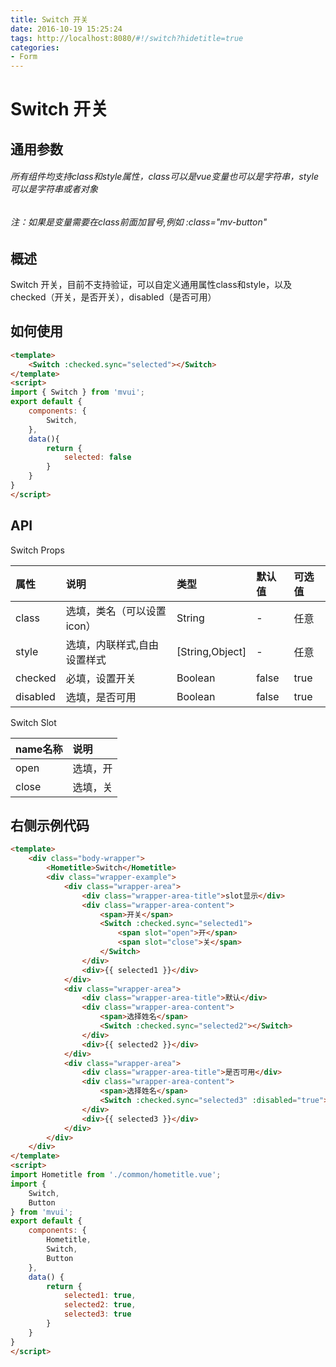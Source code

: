 ```yaml
---
title: Switch 开关
date: 2016-10-19 15:25:24
tags: http://localhost:8080/#!/switch?hidetitle=true
categories:
- Form
---
```



# Switch 开关

## 通用参数
###### 所有组件均支持class和style属性，class可以是vue变量也可以是字符串，style可以是字符串或者对象
###### 注：如果是变量需要在class前面加冒号,例如 :class="mv-button"


## 概述
Switch 开关，目前不支持验证，可以自定义通用属性class和style，以及checked（开关，是否开关），disabled（是否可用）


            
## 如何使用

``` html
<template>
    <Switch :checked.sync="selected"></Switch>
</template>
<script>
import { Switch } from 'mvui';
export default {
    components: {
        Switch,
    },
    data(){
        return {
            selected: false
        }
    }
} 
</script>
```


## API

Switch Props

|     属性       | 说明                       |        类型       |    默认值       |    可选值             |
| :------------- |:-------------------------- | :----------------  | :------------|    :-----------------|
|    class      | 选填，类名（可以设置icon）    |    String          |      -       |     任意              |
|    style      | 选填，内联样式,自由设置样式    |   [String,Object] |      -        |     任意              |
|    checked      | 必填，设置开关              |    Boolean       |       false       |       true | false    |
|    disabled     | 选填，是否可用             |    Boolean          |      false        |  true | false     |


Switch Slot

|     name名称       | 说明                       
| :------------- |:-------------------------- 
|    open      | 选填，开
|    close      | 选填，关



 

## 右侧示例代码


``` html
<template>
    <div class="body-wrapper">
        <Hometitle>Switch</Hometitle>
        <div class="wrapper-example">
            <div class="wrapper-area">
                <div class="wrapper-area-title">slot显示</div>
                <div class="wrapper-area-content">
                    <span>开关</span>
                    <Switch :checked.sync="selected1">
                        <span slot="open">开</span>
                        <span slot="close">关</span>
                    </Switch>
                </div>
                <div>{{ selected1 }}</div>
            </div>
            <div class="wrapper-area">
                <div class="wrapper-area-title">默认</div>
                <div class="wrapper-area-content">
                    <span>选择姓名</span>
                    <Switch :checked.sync="selected2"></Switch>
                </div>
                <div>{{ selected2 }}</div>
            </div>
            <div class="wrapper-area">
                <div class="wrapper-area-title">是否可用</div>
                <div class="wrapper-area-content">
                    <span>选择姓名</span>
                    <Switch :checked.sync="selected3" :disabled="true"></Switch>
                </div>
                <div>{{ selected3 }}</div>
            </div>
        </div>
    </div>
</template>
<script>
import Hometitle from './common/hometitle.vue';
import {
    Switch,
    Button
} from 'mvui';
export default {
    components: {
        Hometitle,
        Switch,
        Button
    },
    data() {
        return {
            selected1: true,
            selected2: true,
            selected3: true
        }
    }
}
</script>
```


